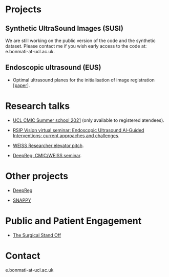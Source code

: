# Projects

## Synthetic UltraSound Images (SUSI)

We are still working on the public version of the code and the synthetic dataset. Please contact me if you wish early access to the code at: e.bonmati-at-ucl.ac.uk.

## Endoscopic ultrasound (EUS)

* Optimal ultrasound planes for the initialisation of image registration [[paper](https://link.springer.com/article/10.1007/s11548-018-1762-2)].

# Research talks

* [UCL CMIC Summer school 2021](https://medicss.cs.ucl.ac.uk/timetable/event/2021-esther-bonmati-coll/) (only available to registered atendees).

* [RSIP Vision virtual seminar: Endoscopic Ultrasound AI-Guided Interventions: current approaches and challenges](https://www.rsipvision.com/meetup-endoscopic-ultrasound-guided-interventions/).

* [WEISS Researcher elevator pitch](https://www.youtube.com/watch?v=csw6SVl8igE).

* [DeepReg: CMIC/WEISS seminar](https://www.youtube.com/watch?v=jDEyWXZM3CE).

# Other projects

*  [DeepReg](https://deepregnet.github.io/)

*  [SNAPPY](https://github.com/UCL/scikit-surgery)


# Public and Patient Engagement

*  [The Surgical Stand Off](https://www.youtube.com/watch?v=QEcoGTEf_qU)

# Contact

e.bonmati-at-ucl.ac.uk

